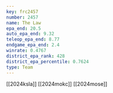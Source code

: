 ```yaml
---
key: frc2457
number: 2457
name: The Law
epa_end: 20.5
auto_epa_end: 9.32
teleop_epa_end: 8.77
endgame_epa_end: 2.4
winrate: 0.4767
district_epa_rank: 428
district_epa_percentile: 0.7624
type: Team
---
```

[[2024ksla]]
[[2024mokc]]
[[2024mose]]
